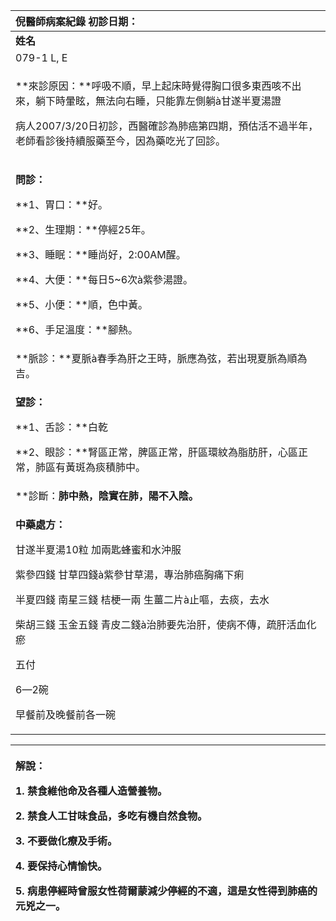 ﻿|**倪醫師病案紀錄**     初診日期：|
| :- |
|**姓名**|**性別：**|**年齡及體型**|**來診日期：**|
|079-1 L, E|女|1942年出生|2008/3/6|
|<p>**來診原因：**呼吸不順，早上起床時覺得胸口很多東西咳不出來，躺下時暈眩，無法向右睡，只能靠左側躺à甘遂半夏湯證</p><p>病人2007/3/20日初診，西醫確診為肺癌第四期，預估活不過半年，老師看診後持續服藥至今，因為藥吃光了回診。</p>|
|<p>**問診：**</p><p>**1、胃口：**好。</p><p>**2、生理期：**停經25年。</p><p>**3、睡眠：**睡尚好，2:00AM醒。</p><p>**4、大便：**每日5~6次à紫參湯證。</p><p>**5、小便：**順，色中黃。</p><p>**6、手足溫度：**腳熱。</p>|
|**脈診：**夏脈à春季為肝之王時，脈應為弦，若出現夏脈為順為吉。|
|<p>**望診：**</p><p>**1、舌診：**白乾</p><p>**2、眼診：**腎區正常，脾區正常，肝區環紋為脂肪肝，心區正常，肺區有黃斑為痰積肺中。</p>|
|**診斷：**肺中熱，陰實在肺，陽不入陰。** |
|<p>**中藥處方：**</p><p>甘遂半夏湯10粒   加兩匙蜂蜜和水沖服</p><p>紫參四錢 甘草四錢à紫參甘草湯，專治肺癌胸痛下痢</p><p>半夏四錢 南星三錢 桔梗一兩 生薑二片à止嘔，去痰，去水</p><p>柴胡三錢 玉金五錢 青皮二錢à治肺要先治肝，使病不傳，疏肝活血化瘀</p><p>五付</p><p>6—2碗</p><p>早餐前及晚餐前各一碗</p>|

|<p>**解說：**</p><p>1. 禁食維他命及各種人造營養物。</p><p>2. 禁食人工甘味食品，多吃有機自然食物。</p><p>3. 不要做化療及手術。</p><p>4. 要保持心情愉快。</p><p>5. 病患停經時曾服女性荷爾蒙減少停經的不適，這是女性得到肺癌的元兇之一。</p>|
| :- |

